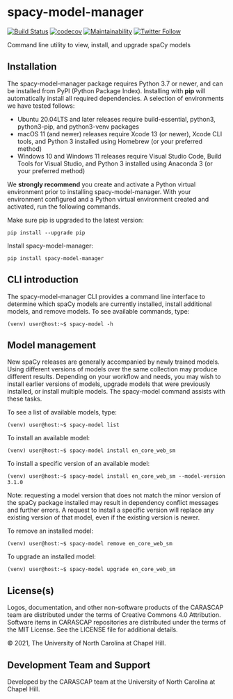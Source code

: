 # spacy-model-manager

[![Build Status](https://github.com/carascap/spacy-model-manager/actions/workflows/test_suite.yml/badge.svg?branch=main)](https://github.com/carascap/spacy-model-manager/actions/workflows/test_suite.yml?query=branch%3Amain)
[![codecov](https://codecov.io/gh/carascap/spacy-model-manager/branch/main/graph/badge.svg)](https://codecov.io/gh/carascap/spacy-model-manager)
[![Maintainability](https://api.codeclimate.com/v1/badges/2877a5b2baf2db9ce50b/maintainability)](https://codeclimate.com/github/carascap/spacy-model-manager/maintainability)
[![Twitter Follow](https://img.shields.io/twitter/follow/carascap.svg?style=social&label=Follow)](https://twitter.com/carascap)

Command line utility to view, install, and upgrade spaCy models

## Installation

The spacy-model-manager package requires Python 3.7 or newer, and can be installed from PyPI (Python Package Index). Installing with **pip** will automatically install all required dependencies. A selection of environments we have tested follows:

*   Ubuntu 20.04LTS and later releases require build-essential, python3, python3-pip, and python3-venv packages
*   macOS 11 (and newer) releases require Xcode 13 (or newer), Xcode CLI tools, and Python 3 installed using Homebrew (or your preferred method)
*   Windows 10 and Windows 11 releases require Visual Studio Code, Build Tools for Visual Studio, and Python 3 installed using Anaconda 3 (or your preferred method)

We **strongly recommend** you create and activate a Python virtual environment prior to installing spacy-model-manager. With your environment configured and a Python virtual environment created and activated, run the following commands.

Make sure pip is upgraded to the latest version:
```shell
pip install --upgrade pip
```

Install spacy-model-manager:
```shell
pip install spacy-model-manager
```

## CLI introduction

The spacy-model-manager CLI provides a command line interface to determine which spaCy models are currently installed, install additional models, and remove models. To see available commands, type:

```shell
(venv) user@host:~$ spacy-model -h
```

## Model management

New spaCy releases are generally accompanied by newly trained models. Using different versions of models over the same collection may produce different results. Depending on your workflow and needs, you may wish to install earlier versions of models, upgrade models that were previously installed, or install multiple models. The spacy-model command assists with these tasks.

To see a list of available models, type:

```shell
(venv) user@host:~$ spacy-model list
```

To install an available model:

```shell
(venv) user@host:~$ spacy-model install en_core_web_sm
```

To install a specific version of an available model:

```shell
(venv) user@host:~$ spacy-model install en_core_web_sm --model-version 3.1.0
```

Note: requesting a model version that does not match the minor version of the spaCy package installed may result in dependency conflict messages and further errors. A request to install a specific version will replace any existing version of that model, even if the existing version is newer.

To remove an installed model:

```shell
(venv) user@host:~$ spacy-model remove en_core_web_sm
```

To upgrade an installed model:

```shell
(venv) user@host:~$ spacy-model upgrade en_core_web_sm
```

## License(s)

Logos, documentation, and other non-software products of the CARASCAP team are distributed under the terms of Creative Commons 4.0 Attribution. Software items in CARASCAP repositories are distributed under the terms of the MIT License. See the LICENSE file for additional details.

&copy; 2021, The University of North Carolina at Chapel Hill.

## Development Team and Support

Developed by the CARASCAP team at the University of North Carolina at Chapel Hill.
